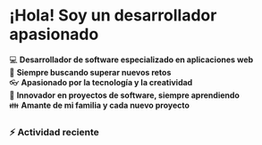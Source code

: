 

# ¡Hola! Soy un desarrollador apasionado

:computer: **Desarrollador de software especializado en aplicaciones web**  
:pencil: **Siempre buscando superar nuevos retos**  
:eyeglasses: **Apasionado por la tecnología y la creatividad**  
:rocket: **Innovador en proyectos de software, siempre aprendiendo**  
:family: **Amante de mi familia y cada nuevo proyecto**

### :zap: Actividad reciente
<!--START_SECTION:activity-->

<!--END_SECTION:activity-->
